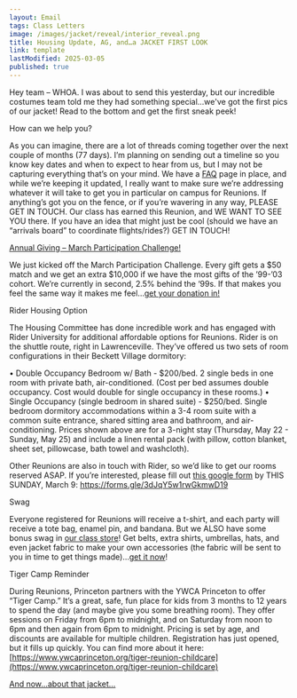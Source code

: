 ```yaml
---
layout: Email
tags: Class Letters
image: /images/jacket/reveal/interior_reveal.png
title: Housing Update, AG, and…a JACKET FIRST LOOK
link: template
lastModified: 2025-03-05
published: true
---
```


Hey team – WHOA. I was about to send this yesterday, but our incredible costumes team told me they had something special…we've got the first pics of our jacket! Read to the bottom and get the first sneak peek!

How can we help you?

As you can imagine, there are a lot of threads coming together over the next couple of months (77 days). I’m planning on sending out a timeline so you know key dates and when to expect to hear from us, but I may not be capturing everything that’s on your mind. We have a [FAQ](https://reunions.princeton2000.org/faq/) page in place, and while we’re keeping it updated, I really want to make sure we’re addressing whatever it will take to get you in particular on campus for Reunions. If anything’s got you on the fence, or if you’re wavering in any way, PLEASE GET IN TOUCH. Our class has earned this Reunion, and WE WANT TO SEE YOU there. If you have an idea that might just be cool (should we have an “arrivals board” to coordinate flights/rides?) GET IN TOUCH!

[Annual Giving – March Participation Challenge!](https://agchallenge.princeton.edu)

We just kicked off the March Participation Challenge. Every gift gets a $50 match and we get an extra $10,000 if we have the most gifts of the ’99-’03 cohort. We’re currently in second, 2.5% behind the ‘99s. If that makes you feel the same way it makes me feel…[get your donation in!](https://agchallenge.princeton.edu)

Rider Housing Option

The Housing Committee has done incredible work and has engaged with Rider University for additional affordable options for Reunions. Rider is on the shuttle route, right in Lawrenceville. They’ve offered us two sets of room configurations in their Beckett Village dormitory:

• Double Occupancy Bedroom w/ Bath - $200/bed. 2 single beds in one room with private bath, air-conditioned. (Cost per bed assumes double occupancy. Cost would double for single occupancy in these rooms.)
• Single Occupancy (single bedroom in shared suite) - $250/bed. Single bedroom dormitory accommodations within a 3-4 room suite with a common suite entrance, shared sitting area and bathroom, and air-conditioning.
Prices shown above are for a 3-night stay (Thursday, May 22 - Sunday, May 25) and include a linen rental pack (with pillow, cotton blanket, sheet set, pillowcase, bath towel and washcloth).

Other Reunions are also in touch with Rider, so we’d like to get our rooms reserved ASAP. If you’re interested, please fill out [this google form](https://forms.gle/3dJqY5w1rwGkmwD19) by THIS SUNDAY, March 9: https://forms.gle/3dJqY5w1rwGkmwD19 

Swag

Everyone registered for Reunions will receive a t-shirt, and each party will receive a tote bag, enamel pin, and bandana. But we ALSO have some bonus swag in [our class store](https://princeton.reunioniq.com/shop/classof00)! Get belts, extra shirts, umbrellas, hats, and even jacket fabric to make your own accessories (the fabric will be sent to you in time to get things made)…[get it now](https://princeton.reunioniq.com/shop/classof00)!

Tiger Camp Reminder

During Reunions, Princeton partners with the YWCA Princeton to offer “Tiger Camp.” It’s a great, safe, fun place for kids from 3 months to 12 years to spend the day (and maybe give you some breathing room). They offer sessions on Friday from 6pm to midnight, and on Saturday from noon to 6pm and then again from 6pm to midnight. Pricing is set by age, and discounts are available for multiple children. Registration has just opened, but it fills up quickly. You can find more about it here: [https://www.ywcaprinceton.org/tiger-reunion-childcare](https://www.ywcaprinceton.org/tiger-reunion-childcare)

[And now…about that jacket…](https://www.instagram.com/p/DG1LWy2yJxQ/?img_index=1&igsh=MTBpcmowNWNuenNuaQ==)
